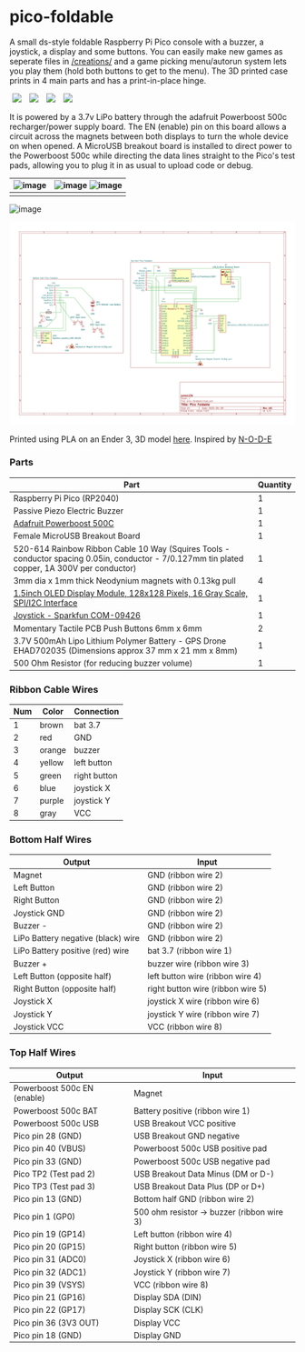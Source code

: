 # pico-foldable
A small ds-style foldable Raspberry Pi Pico console with a buzzer, a joystick, a display and some buttons. You can easily make new games as seperate files in [/creations/](./creations) and a game picking menu/autorun system lets you play them (hold both buttons to get to the menu). The 3D printed case prints in 4 main parts and has a print-in-place hinge.

<p>
    <img src="https://github.com/james1236/pico-foldable/assets/32351696/9d0a6abc-5b67-467e-b81d-890ebed0388c" hspace="5" width="22%">
    <img src="https://github.com/james1236/pico-foldable/assets/32351696/9f8c85b8-f91b-49f8-83f5-2bb58d9d0914" hspace="5" width="22%">
    <img src="https://github.com/james1236/pico-foldable/assets/32351696/b74bf623-ddfa-46ec-a7d2-50976fcb6a54" hspace="5" width="22%">
    <img src="https://github.com/james1236/pico-foldable/assets/32351696/8c3868cd-134a-4ad1-ab15-f749ec9a26fd" hspace="5" width="22%">
</p>

It is powered by a 3.7v LiPo battery through the adafruit Powerboost 500c recharger/power supply board. The EN (enable) pin on this board allows a circuit across the magnets between both displays to turn the whole device on when opened. A MicroUSB breakout board is installed to direct power to the Powerboost 500c while directing the data lines straight to the Pico's test pads, allowing you to plug it in as usual to upload code or debug.
  
  | ![image](https://github.com/james1236/pico-foldable/assets/32351696/44b3f60a-3530-4519-ae03-977d827620c5) | ![image](https://github.com/james1236/pico-foldable/assets/32351696/934e8bf3-216b-4ffb-ba50-f164010f837c) ![image](https://github.com/james1236/pico-foldable/assets/32351696/ccd3c34d-ce71-40cc-b3b3-a8c42e955d2d) |
| ----- | ----- |
|     |  |

![image](https://github.com/james1236/pico-foldable/assets/32351696/fb83f271-5d0a-4dfd-a70e-ba5e97ff7ab7)

![image](./schematic.svg)

Printed using PLA on an Ender 3, 3D model [here](./complete%20pico%20foldable.stl). Inspired by <a href="https://www.youtube.com/watch?v=aZc5gUKcRZA">N-O-D-E</a>


### Parts
|Part|Quantity|
|---|---|
|Raspberry Pi Pico (RP2040)|1|
|Passive Piezo Electric Buzzer|1|
|<a href="https://www.adafruit.com/product/1944">Adafruit Powerboost 500C</a>|1|
|Female MicroUSB Breakout Board|1|
|520-614 Rainbow Ribbon Cable 10 Way (Squires Tools - conductor spacing 0.05in, conductor - 7/0.127mm tin plated copper, 1A 300V per conductor)|1|
|3mm dia x 1mm thick Neodynium magnets with 0.13kg pull|4|
|<a href="https://www.waveshare.com/1.5inch-OLED-Module.htm">1.5inch OLED Display Module, 128x128 Pixels, 16 Gray Scale, SPI/I2C Interface</a>|1|
|<a href="https://www.sparkfun.com/products/9426">Joystick - Sparkfun COM-09426</a>|1|
|Momentary Tactile PCB Push Buttons 6mm x 6mm|2|
|3.7V 500mAh Lipo Lithium Polymer Battery - GPS Drone EHAD702035 (Dimensions approx 37 mm x 21 mm x 8mm) |1|
|500 Ohm Resistor (for reducing buzzer volume)|1|

### Ribbon Cable Wires
|Num|Color|Connection|
|---|---|---|
|1|brown|bat 3.7|
|2|red|GND|
|3|orange|buzzer|
|4|yellow|left button|
|5|green|right button|
|6|blue|joystick X|
|7|purple|joystick Y|
|8|gray|VCC|

### Bottom Half Wires
|Output|Input|
|---|---|
|Magnet|GND (ribbon wire 2)|
|Left Button|GND (ribbon wire 2)|
|Right Button|GND (ribbon wire 2)|
|Joystick GND|GND (ribbon wire 2)|
|Buzzer -|GND (ribbon wire 2)|
|LiPo Battery negative (black) wire|GND (ribbon wire 2)|
|LiPo Battery positive (red) wire|bat 3.7 (ribbon wire 1)|
|Buzzer +|buzzer wire (ribbon wire 3)|
|Left Button (opposite half)|left button wire (ribbon wire 4)|
|Right Button (opposite half)|right button wire (ribbon wire 5)|
|Joystick X|joystick X wire (ribbon wire 6)|
|Joystick Y|joystick Y wire (ribbon wire 7)|
|Joystick VCC|VCC (ribbon wire 8)|

### Top Half Wires
|Output|Input|
|---|---|
|Powerboost 500c EN (enable)|Magnet|
|Powerboost 500c BAT|Battery positive (ribbon wire 1)|
|Powerboost 500c USB|USB Breakout VCC positive|
|Pico pin 28 (GND)|USB Breakout GND negative|
|Pico pin 40 (VBUS)|Powerboost 500c USB positive pad|
|Pico pin 33 (GND)|Powerboost 500c USB negative pad|
|Pico TP2 (Test pad 2)|USB Breakout Data Minus (DM or D-)|
|Pico TP3 (Test pad 3)|USB Breakout Data Plus (DP or D+)|
|Pico pin 13 (GND)|Bottom half GND (ribbon wire 2)|
|Pico pin 1 (GP0)|500 ohm resistor -> buzzer (ribbon wire 3)|
|Pico pin 19 (GP14)|Left button (ribbon wire 4)|
|Pico pin 20 (GP15)|Right button (ribbon wire 5)|
|Pico pin 31 (ADC0)|Joystick X (ribbon wire 6)|
|Pico pin 32 (ADC1)|Joystick Y (ribbon wire 7)|
|Pico pin 39 (VSYS)|VCC (ribbon wire 8)|
|Pico pin 21 (GP16)|Display SDA (DIN)|
|Pico pin 22 (GP17)|Display SCK (CLK)|
|Pico pin 36 (3V3 OUT)|Display VCC|
|Pico pin 18 (GND)|Display GND|
